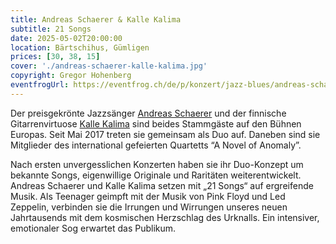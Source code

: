 ```yaml
---
title: Andreas Schaerer & Kalle Kalima
subtitle: 21 Songs
date: 2025-05-02T20:00:00
location: Bärtschihus, Gümligen
prices: [30, 38, 15]
cover: './andreas-schaerer-kalle-kalima.jpg'
copyright: Gregor Hohenberg
eventfrogUrl: https://eventfrog.ch/de/p/konzert/jazz-blues/andreas-schaerer-kalle-kalima-21-songs-7279471128254322082.html
---
```


Der preisgekrönte Jazzsänger [Andreas Schaerer](https://andreasschaerer.com/) und der finnische Gitarrenvirtuose [Kalle Kalima](https://kallekalima.com/) sind beides Stammgäste auf den Bühnen Europas. Seit Mai 2017 treten sie gemeinsam als Duo auf. Daneben sind sie Mitglieder des international gefeierten Quartetts “A Novel of Anomaly”.

Nach ersten unvergesslichen Konzerten haben sie ihr Duo-Konzept um bekannte Songs, eigenwillige Originale und Raritäten weiterentwickelt. Andreas Schaerer und Kalle Kalima setzen mit „21 Songs“ auf ergreifende Musik. Als Teenager geimpft mit der Musik von Pink Floyd und Led Zeppelin, verbinden sie die Irrungen und Wirrungen unseres neuen Jahrtausends mit dem kosmischen Herzschlag des Urknalls. Ein intensiver, emotionaler Sog erwartet das Publikum.
